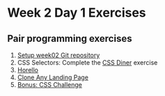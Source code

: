 # Week 2 Day 1 Exercises

## Pair programming exercises

1. [Setup week02 Git repository](git.md)
1. CSS Selectors: Complete the [CSS Diner](http://flukeout.github.io/) exercise
1. [Horello](horello/README.md)
1. [Clone Any Landing Page](clone/README.md)
1. [Bonus: CSS Challenge](css_challenge/README.md)
